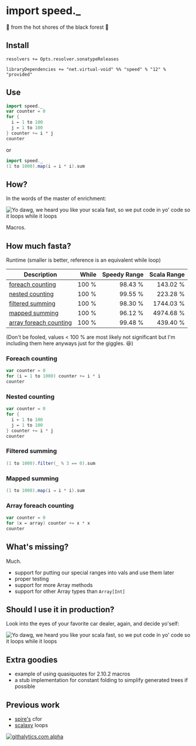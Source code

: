 import speed._
==============
:cake: from the hot shores of the black forest :cake:

Install
-------

```
resolvers += Opts.resolver.sonatypeReleases

libraryDependencies += "net.virtual-void" %% "speed" % "12" % "provided"
```

Use
---

```scala
import speed._
var counter = 0
for {
  i ← 1 to 100
  j ← 1 to 100
} counter += i * j
counter
```

or

```scala
import speed._
(1 to 1000).map(i ⇒ i * i).sum
```

How?
----

In the words of the master of enrichment:


![Yo dawg, we heard you like your scala fast, so we put code in yo' code so it loops while it loops](http://i.imgur.com/fAZMT1J.png)

Macros.


How much fasta?
---------------

Runtime (smaller is better, reference is an equivalent while loop)

|Description|While|Speedy Range|Scala Range|
|-----------|----:|-----------:|----------:|
|[foreach counting](#foreach-counting) | 100 % | 98.43 % | 143.02 %
|[nested counting](#nested-counting)   | 100 % | 99.55 % | 223.28 %
|[filtered summing](#filtered-summing) | 100 % | 98.30 % | 1744.03 %
|[mapped summing](#mapped-summing)     | 100 % | 96.12 % | 4974.68 %
|[array foreach counting](#array-foreach-counting) | 100 % | 99.48 % | 439.40 %

(Don't be fooled, values < 100 % are most likely not significant but I'm including them here
 anyways just for the giggles. :laughing:)

### Foreach counting

```scala
var counter = 0
for (i ← 1 to 1000) counter += i * i
counter
```

### Nested counting
```scala
var counter = 0
for {
  i ← 1 to 100
  j ← 1 to 100
} counter += i * j
counter
```

### Filtered summing
```scala
(1 to 1000).filter(_ % 3 == 0).sum
```

### Mapped summing
```scala
(1 to 1000).map(i ⇒ i * i).sum
```

### Array foreach counting
```scala
var counter = 0
for (x ← array) counter += x * x
counter
```

What's missing?
---------------

Much.

 * support for putting our special ranges into vals and use them later
 * proper testing
 * support for more Array methods
 * support for other Array types than `Array[Int]`


Should I use it in production?
------------------------------

Look into the eyes of your favorite car dealer, again, and decide yo'self:

![Yo dawg, we heard you like your scala fast, so we put code in yo' code so it loops while it loops](http://i.imgur.com/fAZMT1J.png)


Extra goodies
-------------

 * example of using quasiquotes for 2.10.2 macros
 * a stub implementation for constant folding to simplify generated trees if possible


Previous work
-------------

 * [spire's][spire] cfor
 * [scalaxy][scalaxy] loops

[spire]: https://github.com/non/spire
[scalaxy]: https://github.com/ochafik/Scalaxy

[![githalytics.com alpha](https://cruel-carlota.pagodabox.com/fd91a42ebd2f69382ea34cfc2a09d9ed "githalytics.com")](http://githalytics.com/jrudolph/speed)
